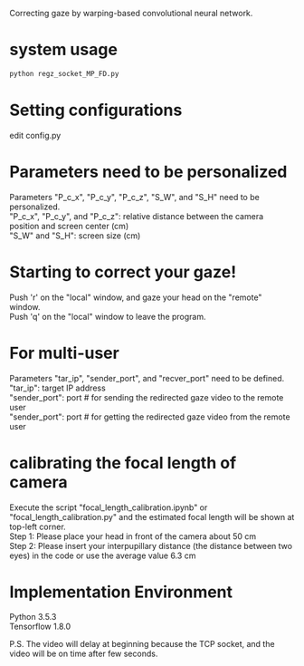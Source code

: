 Correcting gaze by warping-based convolutional neural network.

# system usage
```python
python regz_socket_MP_FD.py
```

# Setting configurations
edit config.py

# Parameters need to be personalized
Parameters "P_c_x", "P_c_y", "P_c_z", "S_W", and "S_H" need to be personalized. <br />
"P_c_x", "P_c_y", and "P_c_z": relative distance between the camera position and screen center (cm) <br />
"S_W" and "S_H": screen size (cm) <br />

# Starting to correct your gaze!
Push 'r' on the "local" window, and gaze your head on the "remote" window. <br />
Push 'q' on the "local" window to leave the program. <br />

# For multi-user
Parameters "tar_ip", "sender_port", and "recver_port" need to be defined. <br />
"tar_ip": target IP address <br />
"sender_port": port # for sending the redirected gaze video to the remote user <br />
"sender_port": port # for getting the redirected gaze video from the remote user <br />

# calibrating the focal length of camera
Execute the script "focal_length_calibration.ipynb" or "focal_length_calibration.py" and the estimated focal length will be shown at top-left corner. <br />
Step 1: Please place your head in front of the camera about 50 cm <br />
Step 2: Please insert your interpupillary distance (the distance between two eyes) in the code or use the average value 6.3 cm <br />

# Implementation Environment
Python 3.5.3 <br />
Tensorflow 1.8.0

P.S. The video will delay at beginning because the TCP socket, and the video will be on time after few seconds.
